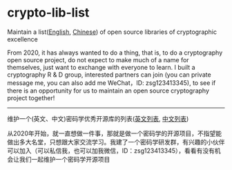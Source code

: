 # crypto-lib-list
Maintain a list([English](https://github.com/Cryptographer63/crypto-lib-list/blob/main/list/list-english.md), [Chinese](https://github.com/Cryptographer63/crypto-lib-list/blob/main/list/list-cn.md)) of open source libraries of cryptographic excellence

From 2020, it has always wanted to do a thing, that is, to do a cryptography open source project, do not expect to make much of a name for themselves, just want to exchange with everyone to learn. I built a cryptography R & D group, interested partners can join (you can private message me, you can also add me WeChat，ID: zsg123413345), to see if there is an opportunity for us to maintain an open source cryptography project together!


---

维护一个(英文、中文)密码学优秀开源库的列表([英文列表](https://github.com/Cryptographer63/crypto-lib-list/blob/main/list/list-english.md), [中文列表](https://github.com/Cryptographer63/crypto-lib-list/blob/main/list/list-cn.md)) 

从2020年开始，就一直想做一件事，那就是做一个密码学的开源项目，不指望能做出多大名堂，只想跟大家交流学习。我建了一个密码学研发群，有兴趣的小伙伴可以加入（可以私信我，也可以加我微信，ID：zsg123413345），看看有没有机会让我们一起维护一个密码学开源项目



